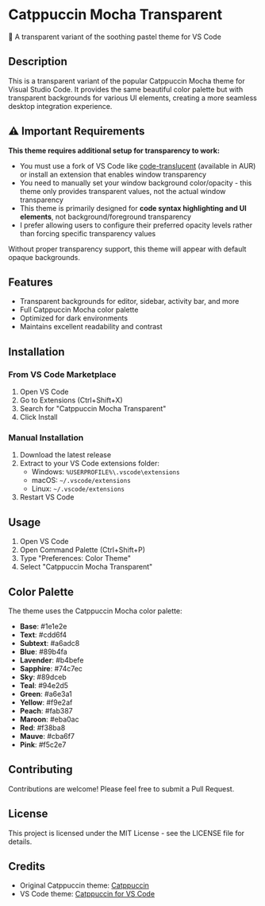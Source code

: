 # Catppuccin Mocha Transparent

🎨 A transparent variant of the soothing pastel theme for VS Code

## Description

This is a transparent variant of the popular Catppuccin Mocha theme for Visual Studio Code. It provides the same beautiful color palette but with transparent backgrounds for various UI elements, creating a more seamless desktop integration experience.

## ⚠️ Important Requirements

**This theme requires additional setup for transparency to work:**

- You must use a fork of VS Code like [code-translucent](https://aur.archlinux.org/packages/code-translucent) (available in AUR) or install an extension that enables window transparency
- You need to manually set your window background color/opacity - this theme only provides transparent values, not the actual window transparency
- This theme is primarily designed for **code syntax highlighting and UI elements**, not background/foreground transparency
- I prefer allowing users to configure their preferred opacity levels rather than forcing specific transparency values

Without proper transparency support, this theme will appear with default opaque backgrounds.

## Features

- Transparent backgrounds for editor, sidebar, activity bar, and more
- Full Catppuccin Mocha color palette
- Optimized for dark environments
- Maintains excellent readability and contrast

## Installation

### From VS Code Marketplace

1. Open VS Code
2. Go to Extensions (Ctrl+Shift+X)
3. Search for "Catppuccin Mocha Transparent"
4. Click Install

### Manual Installation

1. Download the latest release
2. Extract to your VS Code extensions folder:
   - Windows: `%USERPROFILE%\.vscode\extensions`
   - macOS: `~/.vscode/extensions`
   - Linux: `~/.vscode/extensions`
3. Restart VS Code

## Usage

1. Open VS Code
2. Open Command Palette (Ctrl+Shift+P)
3. Type "Preferences: Color Theme"
4. Select "Catppuccin Mocha Transparent"

## Color Palette

The theme uses the Catppuccin Mocha color palette:

- **Base**: #1e1e2e
- **Text**: #cdd6f4
- **Subtext**: #a6adc8
- **Blue**: #89b4fa
- **Lavender**: #b4befe
- **Sapphire**: #74c7ec
- **Sky**: #89dceb
- **Teal**: #94e2d5
- **Green**: #a6e3a1
- **Yellow**: #f9e2af
- **Peach**: #fab387
- **Maroon**: #eba0ac
- **Red**: #f38ba8
- **Mauve**: #cba6f7
- **Pink**: #f5c2e7

## Contributing

Contributions are welcome! Please feel free to submit a Pull Request.

## License

This project is licensed under the MIT License - see the LICENSE file for details.

## Credits

- Original Catppuccin theme: [Catppuccin](https://github.com/catppuccin/catppuccin)
- VS Code theme: [Catppuccin for VS Code](https://github.com/catppuccin/vscode)
